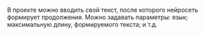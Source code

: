 В проекте можно вводить свой текст, после которого нейросеть формирует продолжения. Можно задавать параметры: язык; максимальную длину, формируемого текста; и т.д.
